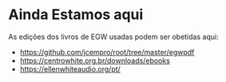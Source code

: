 # Ainda Estamos aqui

As edições dos livros de EGW usadas podem ser obetidas aqui:

* https://github.com/jcempro/root/tree/master/egwpdf
* https://centrowhite.org.br/downloads/ebooks
* https://ellenwhiteaudio.org/pt/